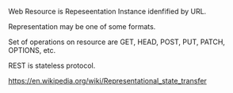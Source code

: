 

Web Resource is Repeseentation Instance idenfified by URL.

Representation may be one of some formats.

Set of operations on resource are GET, HEAD, POST, PUT, PATCH, OPTIONS, etc.

REST is stateless protocol.

https://en.wikipedia.org/wiki/Representational_state_transfer